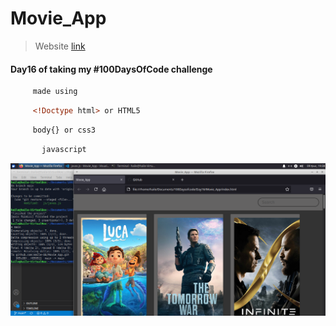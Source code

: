 # Movie_App

>Website [link ](https://haile-08.github.io/Movie_App/)

#### Day16 of taking my #100DaysOfCode challenge 

````bash
     made using 
````
```html
     <!Doctype html> or HTML5
````
```css
     body{} or css3
```
```javascript 
       javascript
```
![website](image/movie.png)